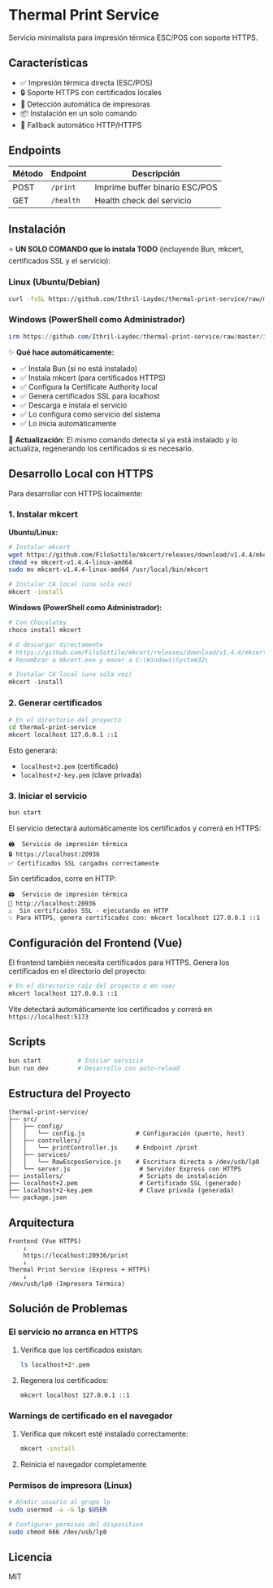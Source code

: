 # Thermal Print Service

Servicio minimalista para impresión térmica ESC/POS con soporte HTTPS.

## Características

- ✅ Impresión térmica directa (ESC/POS)
- 🔒 Soporte HTTPS con certificados locales
- 🚀 Detección automática de impresoras
- 📦 Instalación en un solo comando
- 🔄 Fallback automático HTTP/HTTPS

## Endpoints

| Método | Endpoint | Descripción |
|--------|----------|-------------|
| POST   | `/print` | Imprime buffer binario ESC/POS |
| GET    | `/health` | Health check del servicio |

## Instalación

⭐ **UN SOLO COMANDO que lo instala TODO** (incluyendo Bun, mkcert, certificados SSL y el servicio):

### Linux (Ubuntu/Debian)

```bash
curl -fsSL https://github.com/Ithril-Laydec/thermal-print-service/raw/master/installers/install-or-update.sh | bash
```

### Windows (PowerShell como Administrador)

```powershell
irm https://github.com/Ithril-Laydec/thermal-print-service/raw/master/installers/install-or-update.ps1 | iex
```

✨ **Qué hace automáticamente:**
- ✅ Instala Bun (si no está instalado)
- ✅ Instala mkcert (para certificados HTTPS)
- ✅ Configura la Certificate Authority local
- ✅ Genera certificados SSL para localhost
- ✅ Descarga e instala el servicio
- ✅ Lo configura como servicio del sistema
- ✅ Lo inicia automáticamente

🔄 **Actualización**: El mismo comando detecta si ya está instalado y lo actualiza, regenerando los certificados si es necesario.

## Desarrollo Local con HTTPS

Para desarrollar con HTTPS localmente:

### 1. Instalar mkcert

**Ubuntu/Linux:**
```bash
# Instalar mkcert
wget https://github.com/FiloSottile/mkcert/releases/download/v1.4.4/mkcert-v1.4.4-linux-amd64
chmod +x mkcert-v1.4.4-linux-amd64
sudo mv mkcert-v1.4.4-linux-amd64 /usr/local/bin/mkcert

# Instalar CA local (una sola vez)
mkcert -install
```

**Windows (PowerShell como Administrador):**
```powershell
# Con Chocolatey
choco install mkcert

# O descargar directamente
# https://github.com/FiloSottile/mkcert/releases/download/v1.4.4/mkcert-v1.4.4-windows-amd64.exe
# Renombrar a mkcert.exe y mover a C:\Windows\System32\

# Instalar CA local (una sola vez)
mkcert -install
```

### 2. Generar certificados

```bash
# En el directorio del proyecto
cd thermal-print-service
mkcert localhost 127.0.0.1 ::1
```

Esto generará:
- `localhost+2.pem` (certificado)
- `localhost+2-key.pem` (clave privada)

### 3. Iniciar el servicio

```bash
bun start
```

El servicio detectará automáticamente los certificados y correrá en HTTPS:
```
🖨️  Servicio de impresión térmica
🔒 https://localhost:20936
✅ Certificados SSL cargados correctamente
```

Sin certificados, corre en HTTP:
```
🖨️  Servicio de impresión térmica
📡 http://localhost:20936
⚠️  Sin certificados SSL - ejecutando en HTTP
💡 Para HTTPS, genera certificados con: mkcert localhost 127.0.0.1 ::1
```

## Configuración del Frontend (Vue)

El frontend también necesita certificados para HTTPS. Genera los certificados en el directorio del proyecto:

```bash
# En el directorio raíz del proyecto o en vue/
mkcert localhost 127.0.0.1 ::1
```

Vite detectará automáticamente los certificados y correrá en `https://localhost:5173`

## Scripts

```bash
bun start          # Iniciar servicio
bun run dev        # Desarrollo con auto-reload
```

## Estructura del Proyecto

```
thermal-print-service/
├── src/
│   ├── config/
│   │   └── config.js              # Configuración (puerto, host)
│   ├── controllers/
│   │   └── printController.js     # Endpoint /print
│   ├── services/
│   │   └── RawEscposService.js    # Escritura directa a /dev/usb/lp0
│   └── server.js                   # Servidor Express con HTTPS
├── installers/                     # Scripts de instalación
├── localhost+2.pem                 # Certificado SSL (generado)
├── localhost+2-key.pem             # Clave privada (generada)
└── package.json
```

## Arquitectura

```
Frontend (Vue HTTPS)
    ↓
    https://localhost:20936/print
    ↓
Thermal Print Service (Express + HTTPS)
    ↓
/dev/usb/lp0 (Impresora Térmica)
```

## Solución de Problemas

### El servicio no arranca en HTTPS

1. Verifica que los certificados existan:
   ```bash
   ls localhost+2*.pem
   ```

2. Regenera los certificados:
   ```bash
   mkcert localhost 127.0.0.1 ::1
   ```

### Warnings de certificado en el navegador

1. Verifica que mkcert esté instalado correctamente:
   ```bash
   mkcert -install
   ```

2. Reinicia el navegador completamente

### Permisos de impresora (Linux)

```bash
# Añadir usuario al grupo lp
sudo usermod -a -G lp $USER

# Configurar permisos del dispositivo
sudo chmod 666 /dev/usb/lp0
```

## Licencia

MIT
